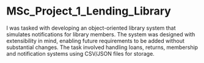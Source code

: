 # MSc_Project_1_Lending_Library
I was tasked with developing an object-oriented library system that simulates notifications for library members. The system was designed with extensibility in mind, enabling future requirements to be added without substantial changes. The task involved handling loans, returns, membership and notification systems using CSV/JSON files for storage.
